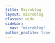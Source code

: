 ```yaml
---
title: Microblog
layout: microblog
classes: wide
sidebar:
  nav: "microblog"
author_profile: true
---
```


<!-- Contenedor de la lista -->
<div id="list-container">
    <ul id="infinite-list">
        <!-- Las publicaciones se agregarán aquí mediante JavaScript -->
    </ul>
</div>
<!-- Script JavaScript -->


